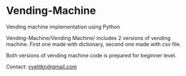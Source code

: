 # Vending-Machine
Vending machine implementation using Python

Vending-Machine/Vending Machine/ includes 2 versions of vending machine. First one made with dictionary, second one made with csv file. 

Both versions of vending machine code is prepared for beginner level.

Contact: vvelitkn@gmail.com
